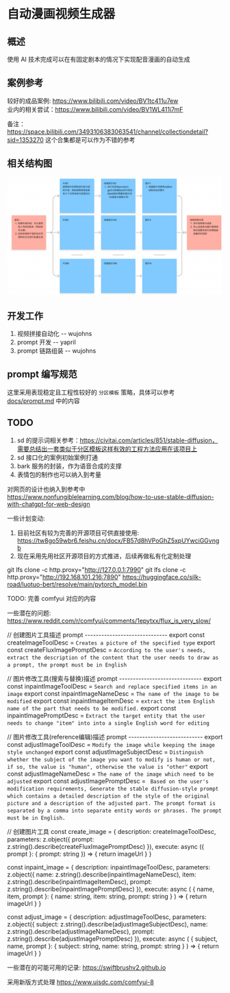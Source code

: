 # 自动漫画视频生成器
## 概述
使用 AI 技术完成可以在有固定剧本的情况下实现配音漫画的自动生成

## 案例参考
较好的成品案例: https://www.bilibili.com/video/BV1tc411u7ew  
业内的相关尝试：https://www.bilibili.com/video/BV1WL411i7mF  

备注：https://space.bilibili.com/3493106383063541/channel/collectiondetail?sid=1353270 这个合集都是可以作为不错的参考  

## 相关结构图
![imgs/struct.png](/imgs/struct.png)

## 开发工作
1. 视频拼接自动化 -- wujohns  
1. prompt 开发 -- yapril
1. prompt 链路组装  -- wujohns

## prompt 编写规范
这里采用表现稳定且工程性较好的 `分区模板` 策略，具体可以参考 [docs/prompt.md](/docs/prompt.md) 中的内容  

## TODO
1. sd 的提示词相关参考：https://civitai.com/articles/851/stable-diffusion，需要总结出一套类似于分区模板这样有效的工程方法应用在该项目上  
1. sd 接口化的案例初始案例打通  
1. bark 服务的封装，作为语音合成的支撑  
1. 表情包的制作也可以纳入到考量  

对网页的设计也纳入到参考中  
https://www.nonfungiblelearning.com/blog/how-to-use-stable-diffusion-with-chatgpt-for-web-design  

一些计划变动:  
1. 目前社区有较为完善的开源项目可供直接使用: https://tw8go59wbr6.feishu.cn/docx/FB57d8hVPoGhZ5xpUYwciGGvngb  
1. 现在采用先用社区开源项目的方式推进，后续再做私有化定制处理  

git lfs clone -c http.proxy="http://127.0.0.1:7990" 
git lfs clone -c http.proxy="http://192.168.101.216:7890" 
https://huggingface.co/silk-road/luotuo-bert/resolve/main/pytorch_model.bin

TODO:
完善 comfyui 对应的内容

一些潜在的问题:
https://www.reddit.com/r/comfyui/comments/1epytxx/flux_is_very_slow/


// 创建图片工具描述 prompt ------------------------------
export const createImageToolDesc = `Creates a picture of the specified type`
export const createFluxImagePromptDesc = `
According to the user's needs, extract the description of the content that the user needs to draw as a prompt, the prompt must be in English
`

// 图片修改工具(搜索与替换)描述 prompt ------------------------------
export const inpaintImageToolDesc = `Search and replace specified items in an image`
export const inpaintImageNameDesc = `The name of the image to be modified`
export const inpaintImageItemDesc = `extract the item English name of the part that needs to be modified.`
export const inpaintImagePromptDesc = `Extract the target entity that the user needs to change "item" into into a single English word for editing`

// 图片修改工具(reference编辑)描述 prompt ---------------------------
export const adjustImageToolDesc = `Modify the image while keeping the image style unchanged`
export const adjustImageSubjectDesc = `Distinguish whether the subject of the image you want to modify is human or not, if so, the value is "human", otherwise the value is "other"`
export const adjustImageNameDesc = `The name of the image which need to be adjusted`
export const adjustImagePromptDesc = `
Based on the user's modification requirements, Generate the stable diffusion-style prompt which contains a detailed description of the style of the original picture and a description of the adjusted part.
The prompt format is separated by a comma into separate entity words or phrases.
The prompt must be in English.`

// 创建图片工具
const create_image = {
  description: createImageToolDesc,
  parameters: z.object({
    prompt: z.string().describe(createFluxImagePromptDesc)
  }),
  execute: async ({ prompt }: { prompt: string }) => {
    return imageUrl
  }
}

const inpaint_image = {
  description: inpaintImageToolDesc,
  parameters: z.object({
    name: z.string().describe(inpaintImageNameDesc),
    item: z.string().describe(inpaintImageItemDesc),
    prompt: z.string().describe(inpaintImagePromptDesc)
  }),
  execute: async (
    { name, item, prompt }:
    { name: string, item: string, prompt: string }
  ) => {
    return imageUrl
  }
}

const adjust_image = {
  description: adjustImageToolDesc,
  parameters: z.object({
    subject: z.string().describe(adjustImageSubjectDesc),
    name: z.string().describe(adjustImageNameDesc),
    prompt: z.string().describe(adjustImagePromptDesc)
  }),
  execute: async (
    { subject, name, prompt }:
    { subject: string, name: string, prompt: string }
  ) => {
    return imageUrl
  }
}

一些潜在的可能可用的记录:
https://swiftbrushv2.github.io

采用新版方式处理
https://www.uisdc.com/comfyui-8
